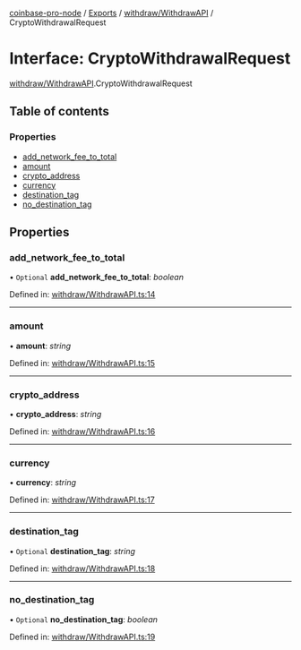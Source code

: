 [coinbase-pro-node](../README.md) / [Exports](../modules.md) / [withdraw/WithdrawAPI](../modules/withdraw_withdrawapi.md) / CryptoWithdrawalRequest

# Interface: CryptoWithdrawalRequest

[withdraw/WithdrawAPI](../modules/withdraw_withdrawapi.md).CryptoWithdrawalRequest

## Table of contents

### Properties

- [add_network_fee_to_total](withdraw_withdrawapi.cryptowithdrawalrequest.md#add_network_fee_to_total)
- [amount](withdraw_withdrawapi.cryptowithdrawalrequest.md#amount)
- [crypto_address](withdraw_withdrawapi.cryptowithdrawalrequest.md#crypto_address)
- [currency](withdraw_withdrawapi.cryptowithdrawalrequest.md#currency)
- [destination_tag](withdraw_withdrawapi.cryptowithdrawalrequest.md#destination_tag)
- [no_destination_tag](withdraw_withdrawapi.cryptowithdrawalrequest.md#no_destination_tag)

## Properties

### add_network_fee_to_total

• `Optional` **add_network_fee_to_total**: _boolean_

Defined in: [withdraw/WithdrawAPI.ts:14](https://github.com/bennycode/coinbase-pro-node/blob/3a89239/src/withdraw/WithdrawAPI.ts#L14)

---

### amount

• **amount**: _string_

Defined in: [withdraw/WithdrawAPI.ts:15](https://github.com/bennycode/coinbase-pro-node/blob/3a89239/src/withdraw/WithdrawAPI.ts#L15)

---

### crypto_address

• **crypto_address**: _string_

Defined in: [withdraw/WithdrawAPI.ts:16](https://github.com/bennycode/coinbase-pro-node/blob/3a89239/src/withdraw/WithdrawAPI.ts#L16)

---

### currency

• **currency**: _string_

Defined in: [withdraw/WithdrawAPI.ts:17](https://github.com/bennycode/coinbase-pro-node/blob/3a89239/src/withdraw/WithdrawAPI.ts#L17)

---

### destination_tag

• `Optional` **destination_tag**: _string_

Defined in: [withdraw/WithdrawAPI.ts:18](https://github.com/bennycode/coinbase-pro-node/blob/3a89239/src/withdraw/WithdrawAPI.ts#L18)

---

### no_destination_tag

• `Optional` **no_destination_tag**: _boolean_

Defined in: [withdraw/WithdrawAPI.ts:19](https://github.com/bennycode/coinbase-pro-node/blob/3a89239/src/withdraw/WithdrawAPI.ts#L19)
